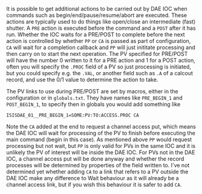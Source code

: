 It is possible to get additional actions to be carried out by DAE IOC when commands such as begin/end/pause/resume/abort are executed. These actions are typically used to do things like open/close an intermediate (fast) shutter. A `PRE` action is executed before the command and a `POST` after it has run. Whether the IOC waits for a PRE/POST to complete before the next action is controlled by whether `PP` or `CA` is passed as part of configuration, `CA` will wait for a completion callback and `PP` will just inititate processing and then carry on to start the next operation. The PV specified for PRE/POST will have the number 0 written to it for a PRE action and 1 for a POST action, often you will specify the `.PROC` field of a PV so just processing is initiated, but you could specify e.g. the `.VAL`, or another field such as `.A` of a calcout record, and use the 0/1 value to determine the action to take.   

The PV links to use during PRE/POST are set by macros, either in the configuration or in `globals.txt`. They have names like `PRE_BEGIN_1` and `POST_BEGIN_1`, to specify then in globals you would add something like   
```
ISISDAE_01__PRE_BEGIN_1=SOME:PV:TO:ACCESS.PROC CA
```
Note the `CA` added at the end to request a channel access put, which means the DAE IOC will wait for processing of the PV to finish before executing the main command (begin in this case). As mentioned above `PP` would request processing but not wait, but `PP` is only valid for PVs in the same IOC and it is unlikely the PV of interest will be inside the DAE IOC. For PVs not in the DAE IOC, a channel access put will be done anyway and whether the record processes will be determined by properties of the field written to. I've not determined yet whether adding `CA` to a link that refers to a PV outside the DAE IOC make any difference to Wait behaviour as it will already be a channel access link, but if you wish this behaviour it is safer to add `CA`.   
